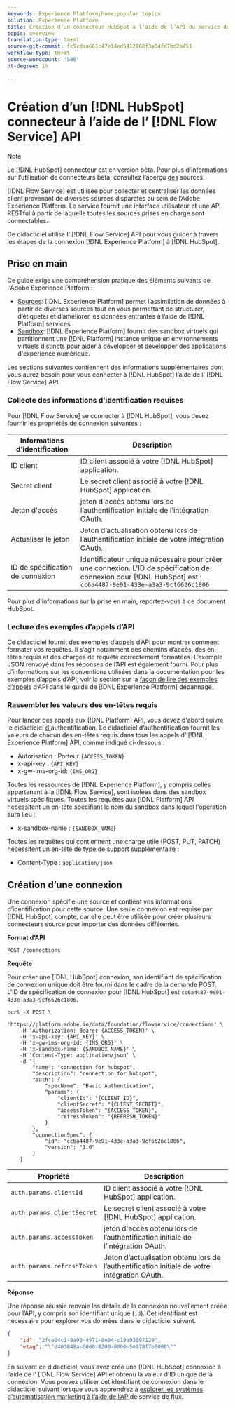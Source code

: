```yaml
---
keywords: Experience Platform;home;popular topics
solution: Experience Platform
title: Création d’un connecteur HubSpot à l’aide de l’API du service de flux
topic: overview
translation-type: tm+mt
source-git-commit: fc5cdaa661c47e14ed5412868f3a54fd7bd2b451
workflow-type: tm+mt
source-wordcount: '586'
ht-degree: 1%

---
```



# Création d’un [!DNL HubSpot] connecteur à l’aide de l’ [!DNL Flow Service] API

>[!NOTE]
>Le [!DNL HubSpot] connecteur est en version bêta. Pour plus d’informations sur l’utilisation de connecteurs bêta, consultez l’aperçu [des](../../../../home.md#terms-and-conditions) sources.

[!DNL Flow Service] est utilisée pour collecter et centraliser les données client provenant de diverses sources disparates au sein de l’Adobe Experience Platform. Le service fournit une interface utilisateur et une API RESTful à partir de laquelle toutes les sources prises en charge sont connectables.

Ce didacticiel utilise l’ [!DNL Flow Service] API pour vous guider à travers les étapes de la connexion [!DNL Experience Platform] à [!DNL HubSpot].

## Prise en main

Ce guide exige une compréhension pratique des éléments suivants de l&#39;Adobe Experience Platform :

* [Sources](../../../../home.md): [!DNL Experience Platform] permet l’assimilation de données à partir de diverses sources tout en vous permettant de structurer, d’étiqueter et d’améliorer les données entrantes à l’aide de [!DNL Platform] services.
* [Sandbox](../../../../../sandboxes/home.md): [!DNL Experience Platform] fournit des sandbox virtuels qui partitionnent une [!DNL Platform] instance unique en environnements virtuels distincts pour aider à développer et développer des applications d&#39;expérience numérique.

Les sections suivantes contiennent des informations supplémentaires dont vous aurez besoin pour vous connecter à [!DNL HubSpot] l’aide de l’ [!DNL Flow Service] API.

### Collecte des informations d’identification requises

Pour [!DNL Flow Service] se connecter à [!DNL HubSpot], vous devez fournir les propriétés de connexion suivantes :

| Informations d’identification | Description |
| ---------- | ----------- |
| ID client | ID client associé à votre [!DNL HubSpot] application. |
| Secret client | Le secret client associé à votre [!DNL HubSpot] application. |
| Jeton d&#39;accès | jeton d&#39;accès obtenu lors de l’authentification initiale de l’intégration OAuth. |
| Actualiser le jeton | Jeton d’actualisation obtenu lors de l’authentification initiale de votre intégration OAuth. |
| ID de spécification de connexion | Identificateur unique nécessaire pour créer une connexion. L&#39;ID de spécification de connexion pour [!DNL HubSpot] est : `cc6a4487-9e91-433e-a3a3-9cf6626c1806` |

Pour plus d&#39;informations sur la prise en main, reportez-vous à ce document [](https://developers.hubspot.com/docs/methods/oauth2/oauth2-overview)HubSpot.

### Lecture des exemples d’appels d’API

Ce didacticiel fournit des exemples d’appels d’API pour montrer comment formater vos requêtes. Il s’agit notamment des chemins d’accès, des en-têtes requis et des charges de requête correctement formatées. L’exemple JSON renvoyé dans les réponses de l’API est également fourni. Pour plus d’informations sur les conventions utilisées dans la documentation pour les exemples d’appels d’API, voir la section sur la [façon de lire des exemples d’appels](../../../../../landing/troubleshooting.md#how-do-i-format-an-api-request) d’API dans le guide de [!DNL Experience Platform] dépannage.

### Rassembler les valeurs des en-têtes requis

Pour lancer des appels aux [!DNL Platform] API, vous devez d&#39;abord suivre le didacticiel [d&#39;](../../../../../tutorials/authentication.md)authentification. Le didacticiel d’authentification fournit les valeurs de chacun des en-têtes requis dans tous les appels d’ [!DNL Experience Platform] API, comme indiqué ci-dessous :

* Autorisation : Porteur `{ACCESS_TOKEN}`
* x-api-key : `{API_KEY}`
* x-gw-ims-org-id: `{IMS_ORG}`

Toutes les ressources de [!DNL Experience Platform], y compris celles appartenant à la [!DNL Flow Service], sont isolées dans des sandbox virtuels spécifiques. Toutes les requêtes aux [!DNL Platform] API nécessitent un en-tête spécifiant le nom du sandbox dans lequel l&#39;opération aura lieu :

* x-sandbox-name : `{SANDBOX_NAME}`

Toutes les requêtes qui contiennent une charge utile (POST, PUT, PATCH) nécessitent un en-tête de type de support supplémentaire :

* Content-Type : `application/json`

## Création d’une connexion

Une connexion spécifie une source et contient vos informations d’identification pour cette source. Une seule connexion est requise par [!DNL HubSpot] compte, car elle peut être utilisée pour créer plusieurs connecteurs source pour importer des données différentes.

**Format d’API**

```https
POST /connections
```

**Requête**

Pour créer une [!DNL HubSpot] connexion, son identifiant de spécification de connexion unique doit être fourni dans le cadre de la demande POST. L&#39;ID de spécification de connexion pour [!DNL HubSpot] est `cc6a4487-9e91-433e-a3a3-9cf6626c1806`.

```shell
curl -X POST \
    'https://platform.adobe.io/data/foundation/flowservice/connections' \
    -H 'Authorization: Bearer {ACCESS_TOKEN}' \
    -H 'x-api-key: {API_KEY}' \
    -H 'x-gw-ims-org-id: {IMS_ORG}' \
    -H 'x-sandbox-name: {SANDBOX_NAME}' \
    -H 'Content-Type: application/json' \
    -d '{
        "name": "connection for hubspot",
        "description": "connection for hubspot",
        "auth": {
            "specName": "Basic Authentication",
            "params": {
                "clientId": "{CLIENT_ID}",
                "clientSecret": "{CLIENT_SECRET}",
                "accessToken": "{ACCESS_TOKEN}",
                "refreshToken": "{REFRESH_TOKEN}"
            }
        },
        "connectionSpec": {
            "id": "cc6a4487-9e91-433e-a3a3-9cf6626c1806",
            "version": "1.0"
        }
    }
```

| Propriété | Description |
| -------- | ----------- |
| `auth.params.clientId` | ID client associé à votre [!DNL HubSpot] application. |
| `auth.params.clientSecret` | Le secret client associé à votre [!DNL HubSpot] application. |
| `auth.params.accessToken` | jeton d&#39;accès obtenu lors de l’authentification initiale de l’intégration OAuth. |
| `auth.params.refreshToken` | Jeton d’actualisation obtenu lors de l’authentification initiale de votre intégration OAuth. |

**Réponse**

Une réponse réussie renvoie les détails de la connexion nouvellement créée pour l’API, y compris son identifiant unique (`id`). Cet identifiant est nécessaire pour explorer vos données dans le didacticiel suivant.

```json
{
    "id": "2fce94c1-9a93-4971-8e94-c19a93097129",
    "etag": "\"d403848a-0000-0200-0000-5e978f7b0000\""
}
```

En suivant ce didacticiel, vous avez créé une [!DNL HubSpot] connexion à l’aide de l’ [!DNL Flow Service] API et obtenu la valeur d’ID unique de la connexion. Vous pouvez utiliser cet identifiant de connexion dans le didacticiel suivant lorsque vous apprendrez à [explorer les systèmes d’automatisation marketing à l’aide de l’API](../../explore/marketing-automation.md)de service de flux.